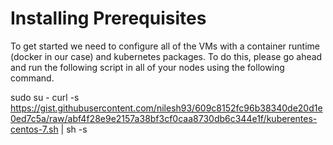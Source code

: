 # Installing Prerequisites
To get started we need to configure all of the VMs with a container runtime (docker in our case) and kubernetes packages. To do this, please go ahead and run the following script in all of your nodes using the following command.

sudo su -
curl -s https://gist.githubusercontent.com/nilesh93/609c8152fc96b38340de20d1e0ed7c5a/raw/abf4f28e9e2157a38bf3cf0caa8730db6c344e1f/kuberentes-centos-7.sh | sh -s
